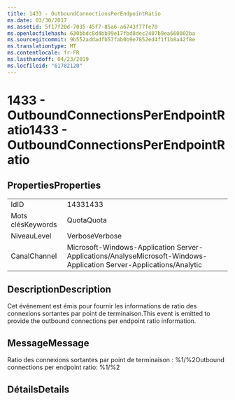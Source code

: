 ```yaml
---
title: 1433 - OutboundConnectionsPerEndpointRatio
ms.date: 03/30/2017
ms.assetid: 5f17f20d-7035-45f7-85a6-a6743f77fe70
ms.openlocfilehash: 630bbdc8d4bb99e17fbd8dec2407b9ea660002ba
ms.sourcegitcommit: 9b552addadfb57fab0b9e7852ed4f1f1b8a42f8e
ms.translationtype: MT
ms.contentlocale: fr-FR
ms.lasthandoff: 04/23/2019
ms.locfileid: "61782120"
---
```

# <a name="1433---outboundconnectionsperendpointratio"></a><span data-ttu-id="31e6a-102">1433 - OutboundConnectionsPerEndpointRatio</span><span class="sxs-lookup"><span data-stu-id="31e6a-102">1433 - OutboundConnectionsPerEndpointRatio</span></span>
## <a name="properties"></a><span data-ttu-id="31e6a-103">Properties</span><span class="sxs-lookup"><span data-stu-id="31e6a-103">Properties</span></span>  
  
|||  
|-|-|  
|<span data-ttu-id="31e6a-104">Id</span><span class="sxs-lookup"><span data-stu-id="31e6a-104">ID</span></span>|<span data-ttu-id="31e6a-105">1433</span><span class="sxs-lookup"><span data-stu-id="31e6a-105">1433</span></span>|  
|<span data-ttu-id="31e6a-106">Mots clés</span><span class="sxs-lookup"><span data-stu-id="31e6a-106">Keywords</span></span>|<span data-ttu-id="31e6a-107">Quota</span><span class="sxs-lookup"><span data-stu-id="31e6a-107">Quota</span></span>|  
|<span data-ttu-id="31e6a-108">Niveau</span><span class="sxs-lookup"><span data-stu-id="31e6a-108">Level</span></span>|<span data-ttu-id="31e6a-109">Verbose</span><span class="sxs-lookup"><span data-stu-id="31e6a-109">Verbose</span></span>|  
|<span data-ttu-id="31e6a-110">Canal</span><span class="sxs-lookup"><span data-stu-id="31e6a-110">Channel</span></span>|<span data-ttu-id="31e6a-111">Microsoft-Windows-Application Server-Applications/Analyse</span><span class="sxs-lookup"><span data-stu-id="31e6a-111">Microsoft-Windows-Application Server-Applications/Analytic</span></span>|  
  
## <a name="description"></a><span data-ttu-id="31e6a-112">Description</span><span class="sxs-lookup"><span data-stu-id="31e6a-112">Description</span></span>  
 <span data-ttu-id="31e6a-113">Cet événement est émis pour fournir les informations de ratio des connexions sortantes par point de terminaison.</span><span class="sxs-lookup"><span data-stu-id="31e6a-113">This event is emitted to provide the outbound connections per endpoint ratio information.</span></span>  
  
## <a name="message"></a><span data-ttu-id="31e6a-114">Message</span><span class="sxs-lookup"><span data-stu-id="31e6a-114">Message</span></span>  
 <span data-ttu-id="31e6a-115">Ratio des connexions sortantes par point de terminaison : %1/%2</span><span class="sxs-lookup"><span data-stu-id="31e6a-115">Outbound connections per endpoint ratio: %1/%2</span></span>  
  
## <a name="details"></a><span data-ttu-id="31e6a-116">Détails</span><span class="sxs-lookup"><span data-stu-id="31e6a-116">Details</span></span>
